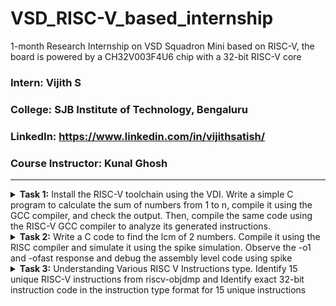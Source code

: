 # VSD_RISC-V_based_internship
1-month Research Internship on VSD Squadron Mini based on RISC-V, the board is powered by a CH32V003F4U6 chip with a 32-bit RISC-V core

### Intern: Vijith S
### **College**: SJB Institute of Technology, Bengaluru
### **LinkedIn**: https://www.linkedin.com/in/vijithsatish/
### **Course Instructor**: Kunal Ghosh

---

<details>
<summary><b>Task 1:</b> Install the RISC-V toolchain using the VDI. Write a simple C program to calculate the sum of numbers from 1 to n, compile it using the GCC compiler, and check the output. Then, compile the same code using the RISC-V GCC compiler to analyze its generated instructions.</summary> 
  
<be>


***WHAT IS RISC-V?***
  
>RISC-V  is an open-standard instruction set architecture (ISA) based on Reduced Instruction Set Computing (RISC) principles.  RISC-V is a free and open architecture. It is designed to be simple, extensible, and modular, making it suitable for various applications, from small embedded systems to high-performance computing.

## 1. Download the Virtual Disk Image and Install it using Oracle VM Box
![Alt text](images/VirtualBox_workshop_05_12_2024_12_59_00.png)

## 2. Write a simple C program to calculate the sum of numbers from 1 to n
![Alt text](images/lab1_code.png)

## 3. Compile the C code using the GCC compiler, and check the output
```
cd
```
open the sum1ton.c code 
```

leafpad sum1ton.c
```
compile it using gcc compiler 
```
gcc sum1ton.c
```
run the code using the ./a.out
```
./a.out
```

![Alt text](images/lab1_terminal.png)

## 4. Compile the C code using the RISC V Processor, and check the output

  the below command compiles the c program using risc v compiler
  
    riscv64-unknown-elf-gcc -o1 -mabi=lp64 -march=rv64i -o 1ton.o 1ton.c

  This command generates an assembly code for the program

    riscv64-unknown-elf-objdump -d 1ton.o
![Alt text](images/riscv_compiler.png)

  now we have to locate the main section

    /main

![Alt text](images/01_riscv.png)

Observations in Assembly Instructions

          The byte address for the main was found to be 10184.
          There were 15 instructions (in hexadecimal: E) when compiled with the -O1 optimization level.
          The address of each consecutive instruction increments by 4 bytes, as observed in the disassembled output.
          
The same commands were run with the -Ofast optimization level instead of -O1, resulting in a reduced number of instructions—12.

     o This demonstrates that the number and type of assembly instructions generated depend on the compilation optimization level used.
     o The higher optimization (-Ofast) produces a more compact and efficient assembly.

![Alt text](images/ofast_riscv.png)

</details>

<details>
<summary><b>Task 2:</b> Write a C code to find the lcm of 2 numbers. Compile it using the RISC compiler and simulate it using the spike simulation. Observe the -o1 and -ofast response and debug the assembly level code using spike</summary> 
  
## 1. Simple C Program to find LCM of 2 numbers
![Alt text](images/spike_code.png)

## 2. Running the code using GCC and compile it using the risc-v compiler and simulate the output using the SPIKE
the below command is used to run to spike simulation

    spike -d pk lcm.o
![Alt text](images/spike_output.png)

## 3. Observe the -o1 and -0fast instruction response using the RISC-V gcc/ SPIKE
-o1 assembly Code

![Alt text](images/o1_spike.png)

-ofast assembly Code

![Alt text](images/ofast_spike.png)

## 4. Debug the code by using the spike instruction

The below command is used to debug the assembly code using the SPIKE

    spike -d pk lcm.o
    
![Alt text](images/spike_debug.png)

</details>

<details>
<summary><b>Task 3:</b> Understanding Various RISC V Instructions type. Identify 15 unique RISC-V instructions from riscv-objdmp and Identify exact 32-bit instruction code in the instruction type format for 15 unique instructions</summary> 
